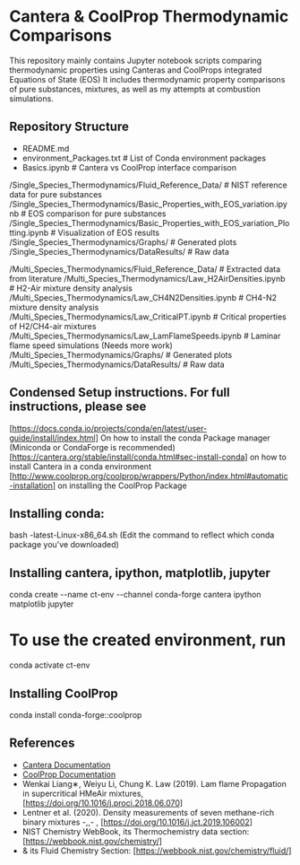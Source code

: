 # Cantera & CoolProp Thermodynamic Comparisons

This repository mainly contains Jupyter notebook scripts comparing thermodynamic properties using Canteras and CoolProps integrated Equations of State (EOS)
It includes thermodynamic property comparisons of pure substances, mixtures, as well as my attempts at combustion simulations.

## Repository Structure
- README.md
- environment_Packages.txt         # List of Conda environment packages
- Basics.ipynb                     # Cantera vs CoolProp interface comparison

/Single_Species_Thermodynamics/Fluid_Reference_Data/        # NIST reference data for pure substances
/Single_Species_Thermodynamics/Basic_Properties_with_EOS_variation.ipynb       # EOS comparison for pure substances
/Single_Species_Thermodynamics/Basic_Properties_with_EOS_variation_Plotting.ipynb  # Visualization of EOS results
/Single_Species_Thermodynamics/Graphs/                      # Generated plots
/Single_Species_Thermodynamics/DataResults/                 # Raw data

/Multi_Species_Thermodynamics/Fluid_Reference_Data/        # Extracted data from literature
/Multi_Species_Thermodynamics/Law_H2AirDensities.ipynb     # H2-Air mixture density analysis
/Multi_Species_Thermodynamics/Law_CH4N2Densities.ipynb     # CH4-N2 mixture density analysis
/Multi_Species_Thermodynamics/Law_CriticalPT.ipynb         # Critical properties of H2/CH4-air mixtures
/Multi_Species_Thermodynamics/Law_LamFlameSpeeds.ipynb     # Laminar flame speed simulations (Needs more work)
/Multi_Species_Thermodynamics/Graphs/                      # Generated plots
/Multi_Species_Thermodynamics/DataResults/                 # Raw data

## Condensed Setup instructions. For full instructions, please see
[https://docs.conda.io/projects/conda/en/latest/user-guide/install/index.html] On how to install the conda Package manager (Miniconda or CondaForge is recommended)
[https://cantera.org/stable/install/conda.html#sec-install-conda] on how to install Cantera in a conda environment
[http://www.coolprop.org/coolprop/wrappers/Python/index.html#automatic-installation] on installing the CoolProp Package

## Installing conda:
bash <conda-installer-name>-latest-Linux-x86_64.sh    (Edit the command to reflect which conda package you've downloaded)

## Installing cantera, ipython, matplotlib, jupyter
conda create --name ct-env --channel conda-forge cantera ipython matplotlib jupyter
# To use the created environment, run
conda activate ct-env

## Installing CoolProp
conda install conda-forge::coolprop



## References
- [Cantera Documentation](https://cantera.org/index.html)
- [CoolProp Documentation](http://www.coolprop.org/)
- Wenkai Liang∗, Weiyu Li, Chung K. Law (2019). Lam flame Propagation in supercritical HMeAir mixtures, [https://doi.org/10.1016/j.proci.2018.06.070]
- Lentner et al. (2020). Density measurements of seven methane-rich binary mixtures -,,- , [https://doi.org/10.1016/j.jct.2019.106002]
- NIST Chemistry WebBook, its Thermochemistry data section: [https://webbook.nist.gov/chemistry/]
- & its Fluid Chemistry Section: [https://webbook.nist.gov/chemistry/fluid/]
